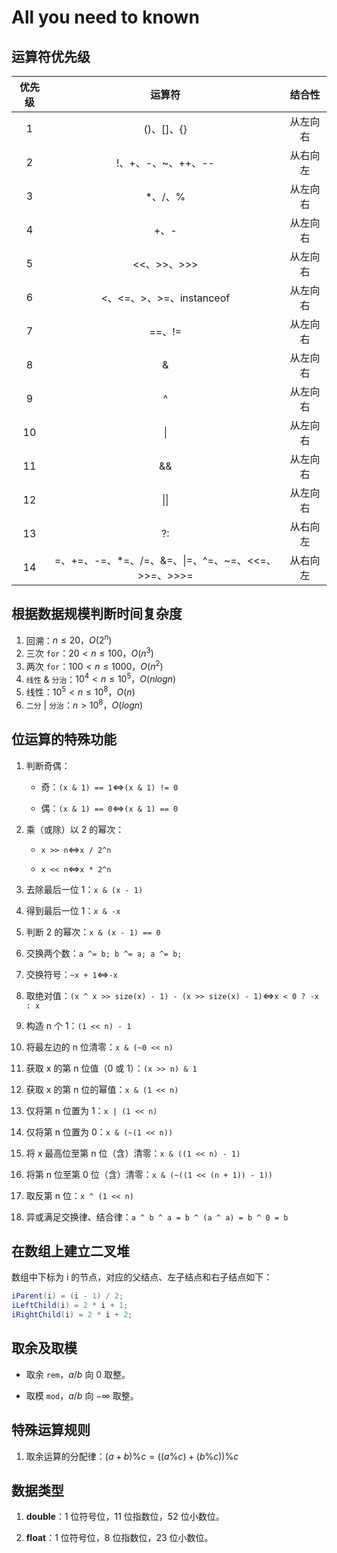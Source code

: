 # All you need to known

## 运算符优先级

| 优先级 | 运算符 | 结合性 |
| :---: | :---: | :---: |
| 1 | ()、[]、{} | 从左向右 |
| 2 | !、+、-、~、++、-- | 从右向左 |
| 3 | *、/、% | 从左向右 |
| 4 | +、- | 从左向右 |
| 5 | <<、>>、>>> | 从左向右 |
| 6 | <、<=、>、>=、instanceof | 从左向右 |
| 7 | ==、!= | 从左向右 |
| 8 | & | 从左向右 |
| 9 | ^ | 从左向右 |
| 10 | \| | 从左向右 |
| 11 | && | 从左向右 |
| 12 | \|\| | 从左向右 |
| 13 | ?: | 从右向左 |
| 14 | =、+=、-=、*=、/=、&=、\|=、^=、~=、<<=、>>=、>>>= | 从右向左 |

## 根据数据规模判断时间复杂度

1. 回溯：$n\le20，O(2^n)$
2. 三次 `for`：$20<n\le100，O(n^3)$
3. 两次 `for`：$100<n\le1000，O(n^2)$
4. `线性` & `分治`：$10^4<n\le10^5，O(nlogn)$
5. 线性：$10^5<n\le10^8，O(n)$
6. `二分` | `分治`：$n>10^8，O(logn)$

## 位运算的特殊功能

1. 判断奇偶：

    - 奇：`(x & 1) == 1`$\iff$`(x & 1) != 0`

    - 偶：`(x & 1) == 0`$\iff$`(x & 1) == 0`

2. 乘（或除）以 2 的幂次：

    - `x >> n`$\iff$`x / 2^n`

    - `x << n`$\iff$`x * 2^n`

3. 去除最后一位 1：`x & (x - 1)`

4. 得到最后一位 1：`x & -x`

5. 判断 2 的幂次：`x & (x - 1) == 0`

6. 交换两个数：`a ^= b; b ^= a; a ^= b;`

7. 交换符号：`~x + 1`$\iff$`-x`

8. 取绝对值：`(x ^ x >> size(x) - 1) - (x >> size(x) - 1)`$\iff$`x < 0 ? -x : x`

9. 构造 n 个 1：`(1 << n) - 1`

10. 将最左边的 n 位清零：`x & (~0 << n)`

11. 获取 x 的第 n 位值（0 或 1）：`(x >> n) & 1`

12. 获取 x 的第 n 位的幂值：`x & (1 << n)`

13. 仅将第 n 位置为 1：`x | (1 << n)`

14. 仅将第 n 位置为 0：`x & (~(1 << n))`

15. 将 x 最高位至第 n 位（含）清零：`x & ((1 << n) - 1)`

16. 将第 n 位至第 0 位（含）清零：`x & (~((1 << (n + 1)) - 1))`

17. 取反第 n 位：`x ^ (1 << n)`

18. 异或满足交换律、结合律：`a ^ b ^ a = b ^ (a ^ a) = b ^ 0 = b`

## 在数组上建立二叉堆

数组中下标为 i 的节点，对应的父结点、左子结点和右子结点如下：

```java
iParent(i) = (i - 1) / 2;
iLeftChild(i) = 2 * i + 1;
iRightChild(i) = 2 * i + 2;
```

## 取余及取模

- 取余 `rem`，$a/b$ 向 $0$ 取整。

- 取模 `mod`，$a/b$ 向 $-\infty$ 取整。

## 特殊运算规则

1. 取余运算的分配律：$(a+b)\%c=((a\%c)+(b\%c))\%c$

## 数据类型

1. **double**：$1$ 位符号位，$11$ 位指数位，$52$ 位小数位。

2. **float**：$1$ 位符号位，$8$ 位指数位，$23$ 位小数位。
